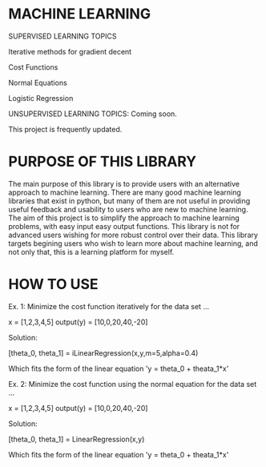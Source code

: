 # MACHINE LEARNING

SUPERVISED LEARNING TOPICS

Iterative methods for gradient decent

Cost Functions

Normal Equations

Logistic Regression

UNSUPERVISED LEARNING TOPICS:
Coming soon.

This project is frequently updated.

# PURPOSE OF THIS LIBRARY

The main purpose of this library is to provide users with an alternative approach to machine learning. There are many good machine learning libraries that exist in python, but many of them are not useful in providing useful feedback and usability to users who are new to machine learning. The aim of this project is to simplify the approach to machine learning problems, with easy input easy output functions. This library is not for advanced users wishing for more robust control over their data. This library targets begining users who wish to learn more about machine learning, and not only that, this is a learning platform for myself.

# HOW TO USE


Ex. 1: Minimize the cost function iteratively for the data set ...

x = [1,2,3,4,5] output(y) = [10,0,20,40,-20]

Solution:

[theta_0, theta_1] = iLinearRegression(x,y,m=5,alpha=0.4)

Which fits the form of the linear equation 'y = theta_0 + theata_1*x'


Ex. 2: Minimize the cost function using the normal equation for the data set ...

x = [1,2,3,4,5] output(y) = [10,0,20,40,-20]

Solution:

[theta_0, theta_1] = LinearRegression(x,y)

Which fits the form of the linear equation 'y = theta_0 + theata_1*x'
